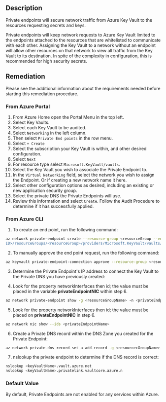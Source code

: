 ## Description

Private endpoints will secure network traffic from Azure Key Vault to the resources requesting secrets and keys.

Private endpoints will keep network requests to Azure Key Vault limited to the endpoints attached to the resources that are whitelisted to communicate with each other. Assigning the Key Vault to a network without an endpoint will allow other resources on that network to view all traffic from the Key Vault to its destination. In spite of the complexity in configuration, this is recommended for high security secrets.

## Remediation

Please see the additional information about the requirements needed before starting this remediation procedure.

### From Azure Portal

1. From Azure Home open the Portal Menu in the top left.
2. Select Key Vaults.
3. Select each Key Vault to be audited.
4. Select `Networking` in the left column.
5. Then select `Private End points` in the row menu.
6. Select `+ Create`
7. Select the subscription your Key Vault is within, and other desired configuration.
8. Select `Next`
9. For resource type select `Microsoft.KeyVault/vaults`.
10. Select the Key Vault you wish to associate the Private Endpoint to.
11. In the `Virtual Networking` field, select the network you wish to assign the Endpoint. Or if creating a new network name it here.
12. Select other configuration options as desired, including an existing or new application security group.
13. Select the private DNS the Private Endpoints will use.
14. Review this information and select `Create`. Follow the Audit Procedure to determine if it has successfully applied.

### From Azure CLI

1. To create an end point, run the following command:

```bash
az network private-endpoint create --resource-group <resourceGroup --vnet- name <vnetName> --subnet <subnetName> --name <PrivateEndpointName> -- private-connection-resource-id "/subscriptions/<AZURE SUBSCRIPTION
ID>/resourceGroups/<resourceGroup>/providers/Microsoft.KeyVault/vaults/<keyVa ultName>" --group-ids vault --connection-name <privateLinkConnectionName> -- location <azureRegion> --manual-request
```

2. To manually approve the end point request, run the following command:

```bash
az keyvault private-endpoint-connection approve --resource-group <resourceGroup> --vault-name <keyVaultName> –name <privateLinkName>
```

3. Determine the Private Endpoint's IP address to connect the Key Vault to the Private DNS you have previously created:

4. Look for the property networkInterfaces then id; the value must be placed in the variable **privateEndpointNIC** within step 6.

```bash
az network private-endpoint show -g <resourceGroupName> -n <privateEndpointName>
```

5. Look for the property networkInterfaces then id; the value must be placed on **privateEndpointNIC** in step 6.

```bash
az network nic show --ids <privateEndpointName>
```

6. Create a Private DNS record within the DNS Zone you created for the Private Endpoint:

```bash
az network private-dns record-set a add-record -g <resourcecGroupName> -z "privatelink.vaultcore.azure.net" -n <keyVaultName> -a <privateEndpointNIC>
```

7. nslookup the private endpoint to determine if the DNS record is correct:

```bash
nslookup <keyVaultName>.vault.azure.net
nslookup <keyVaultName>.privatelink.vaultcore.azure.n
```

### Default Value

By default, Private Endpoints are not enabled for any services within Azure.
